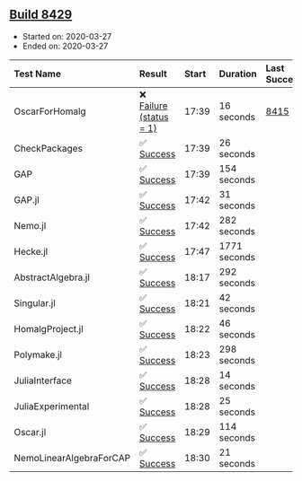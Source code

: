 ## [Build 8429](https://oscarci.mathematik.uni-kl.de/job/oscar/8429/)

* Started on: 2020-03-27
* Ended on: 2020-03-27

| Test Name    | Result | Start | Duration | Last Success | First Failure |
|:-------------|:-------|:------|:---------|:-------------|:--------------|
| OscarForHomalg | ❌ [Failure (status = 1)](https://oscarci.mathematik.uni-kl.de/job/oscar/8429/artifact/logs/build-8429/OscarForHomalg.log) | 17:39 | 16 seconds | [8415](https://oscarci.mathematik.uni-kl.de/job/oscar/8415/) | [8416](https://oscarci.mathematik.uni-kl.de/job/oscar/8416/) |
| CheckPackages | ✅ [Success](https://oscarci.mathematik.uni-kl.de/job/oscar/8429/artifact/logs/build-8429/CheckPackages.log) | 17:39 | 26 seconds |  |  |
| GAP | ✅ [Success](https://oscarci.mathematik.uni-kl.de/job/oscar/8429/artifact/logs/build-8429/GAP.log) | 17:39 | 154 seconds |  |  |
| GAP.jl | ✅ [Success](https://oscarci.mathematik.uni-kl.de/job/oscar/8429/artifact/logs/build-8429/GAP.jl.log) | 17:42 | 31 seconds |  |  |
| Nemo.jl | ✅ [Success](https://oscarci.mathematik.uni-kl.de/job/oscar/8429/artifact/logs/build-8429/Nemo.jl.log) | 17:42 | 282 seconds |  |  |
| Hecke.jl | ✅ [Success](https://oscarci.mathematik.uni-kl.de/job/oscar/8429/artifact/logs/build-8429/Hecke.jl.log) | 17:47 | 1771 seconds |  |  |
| AbstractAlgebra.jl | ✅ [Success](https://oscarci.mathematik.uni-kl.de/job/oscar/8429/artifact/logs/build-8429/AbstractAlgebra.jl.log) | 18:17 | 292 seconds |  |  |
| Singular.jl | ✅ [Success](https://oscarci.mathematik.uni-kl.de/job/oscar/8429/artifact/logs/build-8429/Singular.jl.log) | 18:21 | 42 seconds |  |  |
| HomalgProject.jl | ✅ [Success](https://oscarci.mathematik.uni-kl.de/job/oscar/8429/artifact/logs/build-8429/HomalgProject.jl.log) | 18:22 | 46 seconds |  |  |
| Polymake.jl | ✅ [Success](https://oscarci.mathematik.uni-kl.de/job/oscar/8429/artifact/logs/build-8429/Polymake.jl.log) | 18:23 | 298 seconds |  |  |
| JuliaInterface | ✅ [Success](https://oscarci.mathematik.uni-kl.de/job/oscar/8429/artifact/logs/build-8429/JuliaInterface.log) | 18:28 | 14 seconds |  |  |
| JuliaExperimental | ✅ [Success](https://oscarci.mathematik.uni-kl.de/job/oscar/8429/artifact/logs/build-8429/JuliaExperimental.log) | 18:28 | 25 seconds |  |  |
| Oscar.jl | ✅ [Success](https://oscarci.mathematik.uni-kl.de/job/oscar/8429/artifact/logs/build-8429/Oscar.jl.log) | 18:29 | 114 seconds |  |  |
| NemoLinearAlgebraForCAP | ✅ [Success](https://oscarci.mathematik.uni-kl.de/job/oscar/8429/artifact/logs/build-8429/NemoLinearAlgebraForCAP.log) | 18:30 | 21 seconds |  |  |
